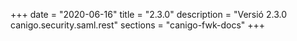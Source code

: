 +++
date        = "2020-06-16"
title       = "2.3.0"
description = "Versió 2.3.0 canigo.security.saml.rest"
sections    = "canigo-fwk-docs"
+++